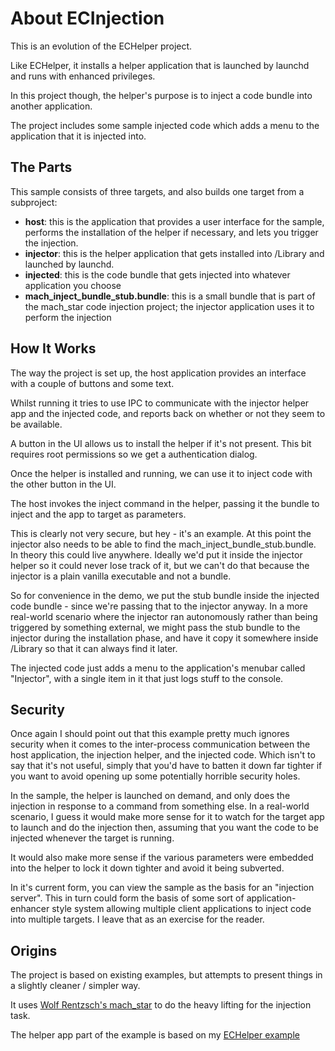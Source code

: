 About ECInjection
================

This is an evolution of the ECHelper project.

Like ECHelper, it installs a helper application that is launched by launchd and runs with enhanced privileges. 

In this project though, the helper's purpose is to inject a code bundle into another application.

The project includes some sample injected code which adds a menu to the application that it is injected into.

The Parts
---------

This sample consists of three targets, and also builds one target from a subproject:

- **host**: this is the application that provides a user interface for the sample, performs the installation of the helper if necessary, and lets you trigger the injection.
- **injector**: this is the helper application that gets installed into /Library and launched by launchd.
- **injected**: this is the code bundle that gets injected into whatever application you choose
- **mach_inject_bundle_stub.bundle**: this is a small bundle that is part of the mach_star code injection project; the injector application uses it to perform the injection

How It Works
------------

The way the project is set up, the host application provides an interface with a couple of buttons and some text.

Whilst running it tries to use IPC to communicate with the injector helper app and the injected code, and reports back on whether or not they seem to be available.

A button in the UI allows us to install the helper if it's not present. This bit requires root permissions so we get a authentication dialog.

Once the helper is installed and running, we can use it to inject code with the other button in the UI.

The host invokes the inject command in the helper, passing it the bundle to inject and the app to target as parameters. 

This is clearly not very secure, but hey - it's an example. At this point the injector also needs to be able to find the mach_inject_bundle_stub.bundle. In theory this could live anywhere. Ideally we'd put it inside the injector helper so it could never lose track of it, but we can't do that because the injector is a plain vanilla executable and not a bundle. 

So for convenience in the demo, we put the stub bundle inside the injected code bundle - since we're passing that to the injector anyway. In a more real-world scenario where the injector ran autonomously rather than being triggered by something external, we might pass the stub bundle to the injector during the installation phase, and have it copy it somewhere inside /Library so that it can always find it later.

The injected code just adds a menu to the application's menubar called "Injector", with a single item in it that just logs stuff to the console.

Security
--------

Once again I should point out that this example pretty much ignores security when it comes to the inter-process communication between the host application, the injection helper, and the injected code. Which isn't to say that it's not useful, simply that you'd have to batten it down far tighter if you want to avoid opening up some potentially horrible security holes.

In the sample, the helper is launched on demand, and only does the injection in response to a command from something else. In a real-world scenario, I guess it would make more sense for it to watch for the target app to launch and do the injection then, assuming that you want the code to be injected whenever the target is running. 

It would also make more sense if the various parameters were embedded into the helper to lock it down tighter and avoid it being subverted. 

In it's current form, you can view the sample as the basis for an "injection server". This in turn could form the basis of some sort of application-enhancer style system allowing multiple client applications to inject code into multiple targets. I leave that as an exercise for the reader.


Origins
-------

The project is based on existing examples, but attempts to present things in a slightly cleaner / simpler way.

It uses [Wolf Rentzsch's mach_star](https://github.com/rentzsch/mach_star) to do the heavy lifting for the injection task.

The helper app part of the example is based on my [ECHelper example](https://github.com/samdeane/ECHelper)
